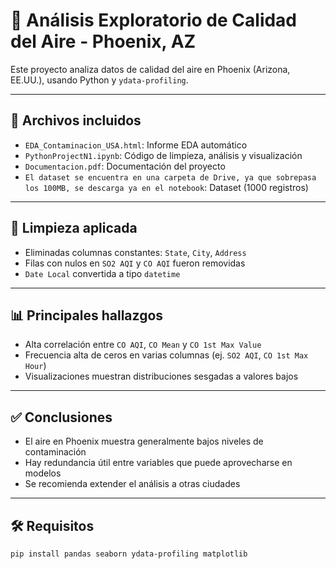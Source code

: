 # 🌿 Análisis Exploratorio de Calidad del Aire - Phoenix, AZ

Este proyecto analiza datos de calidad del aire en Phoenix (Arizona, EE.UU.), usando Python y `ydata-profiling`.

---

## 📁 Archivos incluidos

- `EDA_Contaminacion_USA.html`: Informe EDA automático  
- `PythonProjectN1.ipynb`: Código de limpieza, análisis y visualización  
- `Documentacion.pdf`: Documentación del proyecto  
- `El dataset se encuentra en una carpeta de Drive, ya que sobrepasa los 100MB, se descarga ya en el notebook`: Dataset (1000 registros)

---

## 🔧 Limpieza aplicada

- Eliminadas columnas constantes: `State`, `City`, `Address`
- Filas con nulos en `SO2 AQI` y `CO AQI` fueron removidas
- `Date Local` convertida a tipo `datetime`

---

## 📊 Principales hallazgos

- Alta correlación entre `CO AQI`, `CO Mean` y `CO 1st Max Value`
- Frecuencia alta de ceros en varias columnas (ej. `SO2 AQI`, `CO 1st Max Hour`)
- Visualizaciones muestran distribuciones sesgadas a valores bajos

---

## ✅ Conclusiones

- El aire en Phoenix muestra generalmente bajos niveles de contaminación
- Hay redundancia útil entre variables que puede aprovecharse en modelos
- Se recomienda extender el análisis a otras ciudades

---

## 🛠 Requisitos

```bash
pip install pandas seaborn ydata-profiling matplotlib
